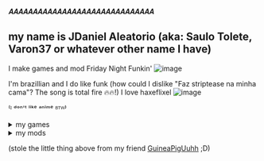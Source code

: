 𝑨𝑨𝑨𝑨𝑨𝑨𝑨𝑨𝑨𝑨𝑨𝑨𝑨𝑨𝑨𝑨𝑨𝑨𝑨𝑨𝑨𝑨𝑨𝑨𝑨𝑨𝑨𝑨𝑨𝑨

## my name is JDaniel Aleatorio (aka: Saulo Tolete, Varon37 or whatever other name I have)

I make games and mod Friday Night Funkin'
![image](https://github.com/user-attachments/assets/5330d801-322b-4c3a-a215-43f6641863b9)

I'm brazillian and I do like funk (how could I dislike "Faz striptease na minha cama"? The song is total fire 🔥🔥!)
I love haxeflixel
![image](https://github.com/user-attachments/assets/d3dc99e6-ecfc-44f9-a325-3db93d93fd72) 

⁽ᴵ ᵈᵒⁿ'ᵗ ˡⁱᵏᵉ ᵃⁿⁱᵐᵉ ᴮᵀᵂ⁾

<details>
  <summary>my games</summary>
  
  [One Night At Jubscleudo's](https://github.com/JDanielRandomizer/One-Night-at-Jubscleudo-s)
  
  # simulador de FUMAR!
    https://github.com/JDanielRandomizer/simulador-de-FUMAR
    
</details>

<details>
  <summary>my mods</summary>
  [V.S. Joaquim](https://github.com/JDanielRandomizer/V.S-Joaquim)
</details>

               

(stole the little thing above from my friend [GuineaPigUuhh](https://github.com/GuineaPigUuhh) ;D)
